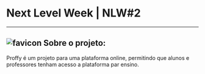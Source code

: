 # Next Level Week | NLW#2
_______________

## ![favicon](https://user-images.githubusercontent.com/67514416/89201674-3df5aa00-d588-11ea-9940-5e4e2f1ca57a.png) Sobre o projeto:
Proffy é um projeto para uma plataforma online, permitindo que alunos e professores tenham acesso a plataforma par ensino.
 
